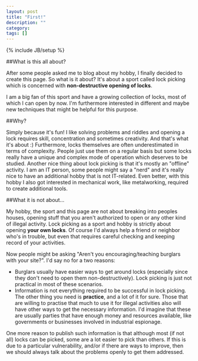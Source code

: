 ```yaml
---
layout: post
title: "First!"
description: ""
category: 
tags: []
---
```

{% include JB/setup %}

##What is this all about?

<p>After some people asked me to blog about my hobby, I finally decided to create this page. So what is it about? It's about a sport called lock picking which is concerned with <strong>non-destructive opening of locks</strong>.</p>
<!--more-->
<p>I am a big fan of this sport and have a growing collection of locks, most of which I can open by now. I'm furthermore interested in different and maybe new techniques that might be helpful for this purpose. </p>

##Why?

Simply because it's fun! I like solving problems and riddles and opening a lock requires skill, concentration and sometimes creativity. And that's what it's about :) Furthermore, locks themselves are often underestimated in terms of complexity. People just use them on a regular basis but some locks really have a unique and complex mode of operation which deserves to be studied. Another nice thing about lock picking is that it's mostly an "offline" activity. I am an IT person, some people might say a "nerd" and it's really nice to have an additional hobby that is not IT-related. Even better, with this hobby I also got interested in mechanical work, like metalworking, required to create additional tools.

##What it is not about...

My hobby, the sport and this page are not about breaking into peoples houses, opening stuff that you aren't authorized to open or any other kind of illegal activity. Lock picking as a sport and hobby is strictly about opening <strong>your own locks</strong>. Of course I'd always help a friend or neighbor who's in trouble, but even that requires careful checking and keeping record of your activities.

Now people might be asking "Aren't you encouraging/teaching burglars with your site?". I'd say no for a two reasons: 

* Burglars usually have easier ways to get around locks (especially since they don't need to open them non-destructively). Lock picking is just not practical in most of these scenarios.
* Information is not everything required to be successful in lock picking. The other thing you need is <strong>practice</strong>, and a lot of it for sure. Those that are willing to practise that much to use it for illegal activities also will have other ways to get the necessary information. I'd imagine that these are usually parties that have enough money and resources available, like governments or businesses involved in industrial espionage.

One more reason to publish such information is that although most (if not all) locks can be picked, some are a lot easier to pick than others. If this is due to a particular vulnerability, and/or if there are ways to improve, then we should always talk about the problems openly to get them addressed.
